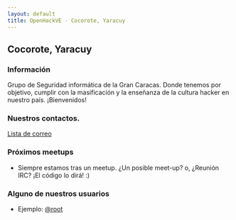 ```yaml
---
layout: default
title: OpenHackVE - Cocorote, Yaracuy
---
```


## Cocorote, Yaracuy

### Información

Grupo de Seguridad informática de la Gran Caracas. Donde tenemos por 
objetivo, cumplir con la masificación y la enseñanza de la cultura
hacker en nuestro país.
¡Bienvenidos!

### Nuestros contactos.

[Lista de correo](https://groups.google.com/forum/?hl=es-419#!forum/vensec)

### Próximos meetups

* Siempre estamos tras un meetup. ¿Un posible meet-up? o, ¿Reunión IRC?
¡El código lo dirá! :)


### Alguno de nuestros usuarios

* Ejemplo: [@root](about.me)
